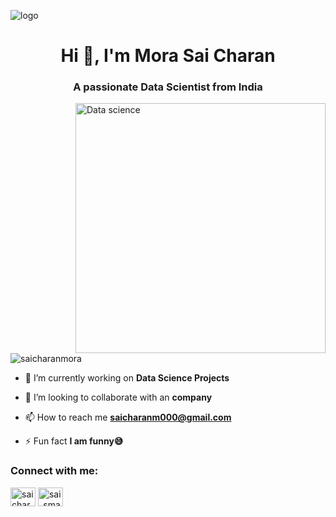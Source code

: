 ![logo](https://github.com/saicharanmora/sai_mora/blob/main/Mora%20Sai%20Charan.png)
<h1 align="center">Hi 👋, I'm Mora Sai Charan</h1>
<h3 align="center">A passionate Data Scientist from India</h3>

<img align="right" alt="Data science" width="400" src=https://sithcomputers.com/wp-content/uploads/2023/03/Data-Science.gif>

<p align="left"> <img src="https://komarev.com/ghpvc/?username=saicharanmora&label=Profile%20views&color=0e75b6&style=flat" alt="saicharanmora" /> </p>

- 🔭 I’m currently working on **Data Science Projects**

- 👯 I’m looking to collaborate with an **company**

- 📫 How to reach me **saicharanm000@gmail.com**

- ⚡ Fun fact **I am funny😅**

<h3 align="left">Connect with me:</h3>
<p align="left">
<a href="https://linkedin.com/in/sai charan mora" target="blank"><img align="center" src="https://raw.githubusercontent.com/rahuldkjain/github-profile-readme-generator/master/src/images/icons/Social/linked-in-alt.svg" alt="sai charan mora" height="30" width="40" /></a>
<a href="https://instagram.com/sai_smartex" target="blank"><img align="center" src="https://raw.githubusercontent.com/rahuldkjain/github-profile-readme-generator/master/src/images/icons/Social/instagram.svg" alt="sai_smartex" height="30" width="40" /></a>
